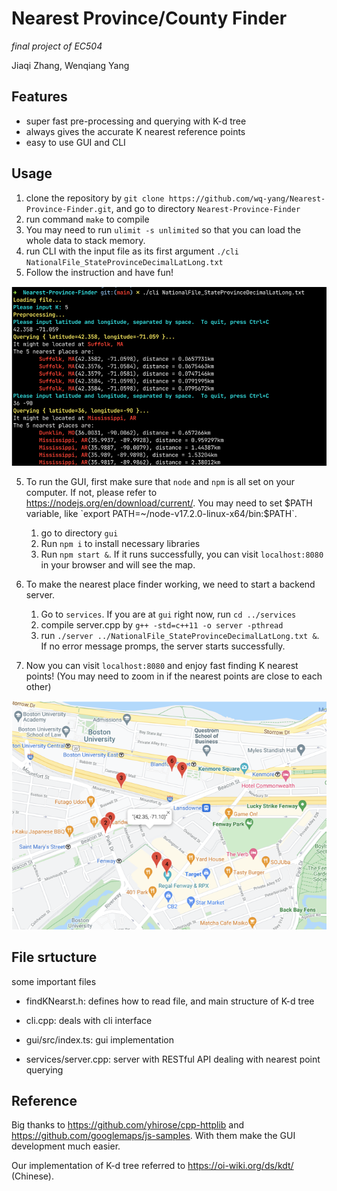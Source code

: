 # Nearest Province/County Finder

*final project of EC504*

Jiaqi Zhang, Wenqiang Yang

## Features

- super fast pre-processing and querying with K-d tree
- always gives the accurate K nearest reference points
- easy to use GUI and CLI

## Usage

1. clone the repository by `git clone https://github.com/wq-yang/Nearest-Province-Finder.git`, and go to directory `Nearest-Province-Finder`
1. run command `make` to compile
1. You may need to run `ulimit -s unlimited` so that you can load the whole data to stack memory.
2. run CLI with the input file as its first argument `./cli NationalFile_StateProvinceDecimalLatLong.txt` 
2. Follow the instruction and have fun!

![CLI](./imgs/cli.png)

5. To run the GUI, first make sure that `node` and `npm` is all set on your computer. If not, please refer to https://nodejs.org/en/download/current/. You may need to set $PATH variable, like `export PATH=~/node-v17.2.0-linux-x64/bin:$PATH`.
   1. go to directory `gui`
   2. Run `npm i` to install necessary libraries
   3. Run `npm start &`. If it runs successfully, you can visit `localhost:8080` in your browser and will see the map.
6. To make the nearest place finder working, we need to start a backend server.
   1. Go to `services`. If you are at `gui` right now, run `cd ../services`
   2. compile server.cpp by `g++ -std=c++11 -o server -pthread`
   3. run `./server ../NationalFile_StateProvinceDecimalLatLong.txt &`. If no error message promps, the server starts successfully.

7. Now you can visit `localhost:8080` and enjoy fast finding K nearest points! (You may need to zoom in if the nearest points are close to each other)

![gui](imgs/gui.png)

## File srtucture

some important files

- findKNearst.h: defines how to read file, and main structure of K-d tree

- cli.cpp: deals with cli interface

- gui/src/index.ts: gui implementation
- services/server.cpp: server with RESTful API dealing with nearest point querying



## Reference

Big thanks to https://github.com/yhirose/cpp-httplib and https://github.com/googlemaps/js-samples. With them make the GUI development much easier.

Our implementation of K-d tree referred to https://oi-wiki.org/ds/kdt/ (Chinese).
